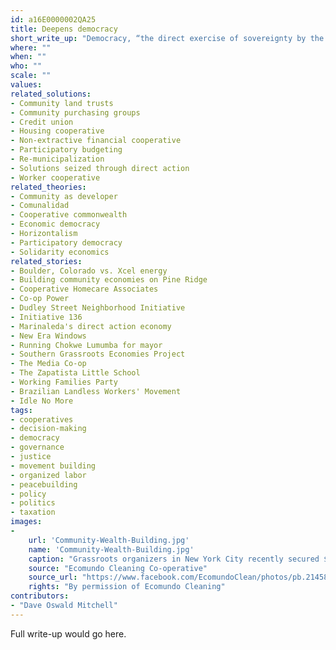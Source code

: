 ```yaml
---
id: a16E0000002QA25
title: Deepens democracy
short_write_up: "Democracy, “the direct exercise of sovereignty by the people themselves” (Fotopoulos), is not a new idea. As much as anything else, human history is the story of groups of people trying to put democracy into practice; still today, the liberatory potential of true democracy continues to shine as a beacon for popular struggles worldwide. Whether it’s workers organizing to take over a shuttered factory, landless peasants squatting and farming on fallow land, or a neighborhood assembly deciding how their share of the city budget will be allocated, people are working together in countless ways to bring about a truly democratic world. The solutions that most deepen democracy are those that provide meaningful opportunities for people to participate — individually and in concert with others — in setting the course of their own lives."
where: ""
when: ""
who: ""
scale: ""
values:
related_solutions:
- Community land trusts
- Community purchasing groups
- Credit union
- Housing cooperative
- Non-extractive financial cooperative
- Participatory budgeting
- Re-municipalization
- Solutions seized through direct action
- Worker cooperative
related_theories:
- Community as developer
- Comunalidad
- Cooperative commonwealth
- Economic democracy
- Horizontalism
- Participatory democracy
- Solidarity economics
related_stories:
- Boulder, Colorado vs. Xcel energy
- Building community economies on Pine Ridge
- Cooperative Homecare Associates
- Co-op Power
- Dudley Street Neighborhood Initiative
- Initiative 136
- Marinaleda's direct action economy
- New Era Windows
- Running Chokwe Lumumba for mayor
- Southern Grassroots Economies Project
- The Media Co-op
- The Zapatista Little School
- Working Families Party
- Brazilian Landless Workers' Movement
- Idle No More
tags:
- cooperatives
- decision-making
- democracy
- governance
- justice
- movement building
- organized labor
- peacebuilding
- policy
- politics
- taxation
images:
-
    url: 'Community-Wealth-Building.jpg'
    name: 'Community-Wealth-Building.jpg' 
    caption: "Grassroots organizers in New York City recently secured $1.2 million in funding from the city council for a key component of community wealth building: the development of worker cooperatives."
    source: "Ecomundo Cleaning Co-operative"
    source_url: "https://www.facebook.com/EcomundoClean/photos/pb.214582215279233.-2207520000.1409980196./642307309173386/?type=3&theater"
    rights: "By permission of Ecomundo Cleaning"
contributors:
- "Dave Oswald Mitchell"
---
```

Full write-up would go here.
